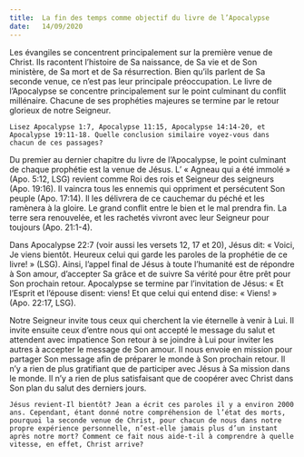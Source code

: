 ```yaml
---
title:  La fin des temps comme objectif du livre de l’Apocalypse
date:   14/09/2020
---
```


Les évangiles se concentrent principalement sur la première venue de Christ. Ils racontent l’histoire de Sa naissance, de Sa vie et de Son ministère, de Sa mort et de Sa résurrection. Bien qu’ils parlent de Sa seconde venue, ce n’est pas leur principale préoccupation. Le livre de l’Apocalypse se concentre principalement sur le point culminant du conflit millénaire. Chacune de ses prophéties majeures se termine par le retour glorieux de notre Seigneur.

`Lisez Apocalypse 1:7, Apocalypse 11:15, Apocalypse 14:14-20, et Apocalypse 19:11-18. Quelle conclusion similaire voyez-vous dans chacun de ces passages?`

Du premier au dernier chapitre du livre de l’Apocalypse, le point culminant de chaque prophétie est la venue de Jésus. L’ « Agneau qui a été immolé » (Apo. 5:12, LSG) revient comme Roi des rois et Seigneur des seigneurs (Apo. 19:16). Il vaincra tous les ennemis qui oppriment et persécutent Son peuple (Apo. 17:14). Il les délivrera de ce cauchemar du péché et les ramènera à la gloire. Le grand conflit entre le bien et le mal prendra fin. La terre sera renouvelée, et les rachetés vivront avec leur Seigneur pour toujours (Apo. 21:1-4).

Dans Apocalypse 22:7 (voir aussi les versets 12, 17 et 20), Jésus dit: « Voici, Je viens bientôt. Heureux celui qui garde les paroles de la prophétie de ce livre! » (LSG). Ainsi, l’appel final de Jésus à toute l’humanité est de répondre à Son amour, d’accepter Sa grâce et de suivre Sa vérité pour être prêt pour Son prochain retour. Apocalypse se termine par l’invitation de Jésus: « Et l’Esprit et l’épouse disent: viens! Et que celui qui entend dise: « Viens! » (Apo. 22:17, LSG).

Notre Seigneur invite tous ceux qui cherchent la vie éternelle à venir à Lui. Il invite ensuite ceux d’entre nous qui ont accepté le message du salut et attendent avec impatience Son retour à se joindre à Lui pour inviter les autres à accepter le message de Son amour. Il nous envoie en mission pour partager Son message afin de préparer le monde à Son prochain retour. Il n’y a rien de plus gratifiant que de participer avec Jésus à Sa mission dans le monde. Il n’y a rien de plus satisfaisant que de coopérer avec Christ dans Son plan du salut des derniers jours.

`Jésus revient-Il bientôt? Jean a écrit ces paroles il y a environ 2000 ans. Cependant, étant donné notre compréhension de l’état des morts, pourquoi la seconde venue de Christ, pour chacun de nous dans notre propre expérience personnelle, n’est-elle jamais plus d’un instant après notre mort? Comment ce fait nous aide-t-il à comprendre à quelle vitesse, en effet, Christ arrive?`
